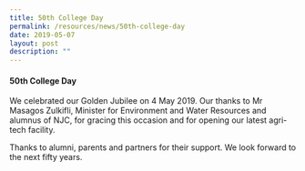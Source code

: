 ```yaml
---
title: 50th College Day
permalink: /resources/news/50th-college-day
date: 2019-05-07
layout: post
description: ""
---
```

#### 50th College Day

We celebrated our Golden Jubilee on 4 May 2019. Our thanks to Mr Masagos Zulkifli, Minister for Environment and Water Resources and alumnus of NJC, for gracing this occasion and for opening our latest agri-tech facility.

Thanks to alumni, parents and partners for their support. We look forward to the next fifty years.